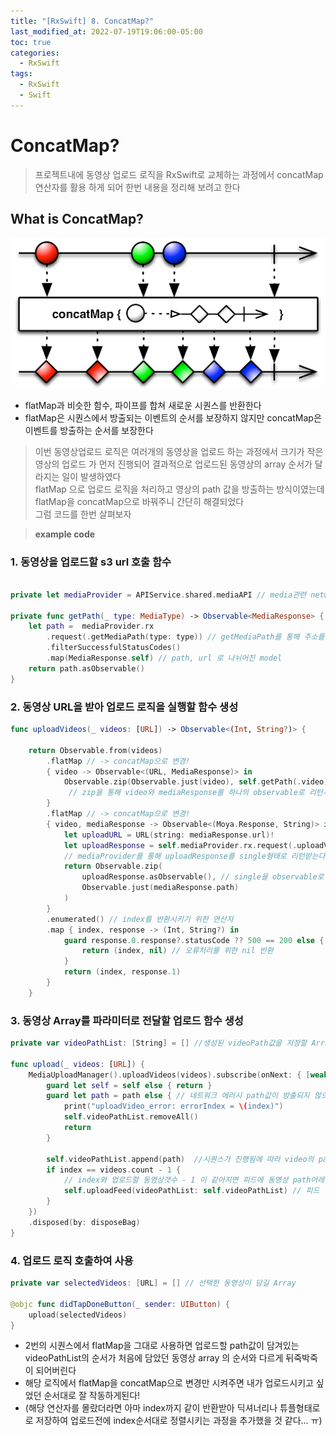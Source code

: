 ```yaml
---
title: "[RxSwift] 8. ConcatMap?"
last_modified_at: 2022-07-19T19:06:00-05:00
toc: true
categories:
  - RxSwift
tags:
  - RxSwift
  - Swift
---
```


# ConcatMap?

> 프로젝트내에 동영상 업로드 로직을 RxSwift로 교체하는 과정에서 concatMap연산자를 활용 하게 되어 한번 내용을 정리해 보려고 한다

## What is ConcatMap?



![concatMap](images/../../../images/RxSwift/concatMap.png)
- flatMap과 비슷한 함수, 파이프를 합쳐 새로운 시퀀스를 반환한다
- flatMap은 시퀀스에서 방출되는 이벤트의 순서를 보장하지 않지만 concatMap은   
이벤트를 방출하는 순서를 보장한다

> 이번 동영상업로드 로직은 여러개의 동영상을 업로드 하는 과정에서 크기가 작은 영상의 업로드 가 먼저 진행되어 결과적으로 업로드된 동영상의 array 순서가 달라지는 일이 발생하였다  
flatMap 으로 업로드 로직을 처리하고 영상의 path 값을 방출하는 방식이였는데 flatMap을 concatMap으로 바꿔주니 간단히 해결되었다  
그럼 코드를 한번 살펴보자

> **example code**

### 1. 동영상을 업로드할 s3 url 호출 함수
```swift

private let mediaProvider = APIService.shared.mediaAPI // media관련 network MoyaProvider

private func getPath(_ type: MediaType) -> Observable<MediaResponse> {
    let path =  mediaProvider.rx
        .request(.getMediaPath(type: type)) // getMediaPath를 통해 주소를 받음
        .filterSuccessfulStatusCodes()
        .map(MediaResponse.self) // path, url 로 나뉘어진 model
    return path.asObservable()
}
```

### 2. 동영상 URL을 받아 업로드 로직을 실행할 함수 생성

```swift
func uploadVideos(_ videos: [URL]) -> Observable<(Int, String?)> {
        
    return Observable.from(videos)
        .flatMap // -> concatMap으로 변경! 
        { video -> Observable<(URL, MediaResponse)> in
            Observable.zip(Observable.just(video), self.getPath(.video))
             // zip을 통해 video와 mediaResponse를 하나의 observable로 리턴시켜줌
        }
        .flatMap // -> concatMap으로 변경!
        { video, mediaResponse -> Observable<(Moya.Response, String)> in
            let uploadURL = URL(string: mediaResponse.url)!
            let uploadResponse = self.mediaProvider.rx.request(.uploadVideo(video, url: uploadURL))
            // mediaProvider를 통해 uploadResponse를 single형태로 리턴받는다
            return Observable.zip(
                uploadResponse.asObservable(), // single을 observable로 변환시켜줌
                Observable.just(mediaResponse.path)
            )
        }
        .enumerated() // index를 반환시키기 위한 연산자
        .map { index, response -> (Int, String?) in
            guard response.0.response?.statusCode ?? 500 == 200 else {
                return (index, nil) // 오류처리를 위한 nil 반환
            }
            return (index, response.1)
        }
    }
```

### 3. 동영상 Array를 파라미터로 전달할 업로드 함수 생성
```swift
private var videoPathList: [String] = [] //생성된 videoPath값을 저장할 Array

func upload(_ videos: [URL]) {
    MediaUploadManager().uploadVideos(videos).subscribe(onNext: { [weak self] index, path in
        guard let self = self else { return }
        guard let path = path else { // 네트워크 에러시 path값이 방출되지 않으므로 오류처리 
            print("uploadVideo_error: errorIndex = \(index)")
            self.videoPathList.removeAll()
            return
        }
            
        self.videoPathList.append(path)  //시퀀스가 진행됨에 따라 video의 path값을 저장해준다
        if index == videos.count - 1 { 
            // index와 업로드할 동영상갯수 - 1 이 같아지면 피드에 동영상 path어레이를 담아 업로드한다
            self.uploadFeed(videoPathList: self.videoPathList) // 피드 업로드 로직 실행
        }
    })
    .disposed(by: disposeBag)
}
```

### 4. 업로드 로직 호출하여 사용
```swift
private var selectedVideos: [URL] = [] // 선택한 동영상이 담길 Array

@objc func didTapDoneButton(_ sender: UIButton) {
    upload(selectedVideos)
}
```

- 2번의 시퀀스에서 flatMap을 그대로 사용하면 업로드할 path값이 담겨있는 videoPathList의 순서가 처음에 담았던 동영상 array 의 순서와 다르게 뒤죽박죽이 되어버린다
- 해당 로직에서 flatMap을 concatMap으로 변경만 시켜주면 내가 업로드시키고 싶었던 순서대로 잘 작동하게된다!
- (해당 연산자를 몰랐더라면 아마 index까지 같이 반환받아 딕셔너리나 튜플형태로로 저장하여 업로드전에 index순서대로 정렬시키는 과정을 추가했을 것 같다... ㅠ)